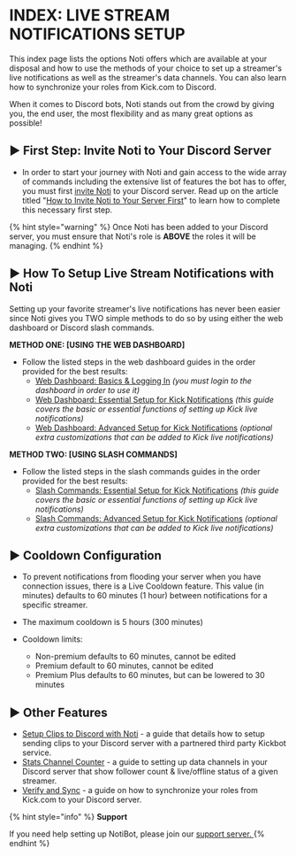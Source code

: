 # INDEX: LIVE STREAM NOTIFICATIONS SETUP

This index page lists the options Noti offers which are available at your disposal and how to use the methods of your choice to set up a streamer's live notifications as well as the streamer's data channels. You can also learn how to synchronize your roles from Kick.com to Discord.

When it comes to Discord bots, Noti stands out from the crowd by giving you, the end user, the most flexibility and as many great options as possible! 

## ► First Step: Invite Noti to Your Discord Server

<!--First Step: Add Noti by inviting it to your Discord server. -->
  * In order to start your journey with Noti and gain access to the wide array of commands including the extensive list of features the bot has to offer, you must first [invite Noti](https://notibot.app/invite) to your Discord server. Read up on the article titled "[How to Invite Noti to Your Server First](https://doc.notibot.app/how-to-set-up-live-stream-notis/invite-noti)" to learn how to complete this necessary first step.

{% hint style="warning" %}
Once Noti has been added to your Discord server, you must ensure that Noti's role is **ABOVE** the roles it will be managing.
{% endhint %}

## ► How To Setup Live Stream Notifications with Noti

Setting up your favorite streamer's live notifications has never been easier since Noti gives you TWO simple methods to do so by using either the web dashboard or Discord slash commands.

**METHOD ONE: [USING THE WEB DASHBOARD]** 
 * Follow the listed steps in the web dashboard guides in the order provided for the best results:
    * [Web Dashboard: Basics & Logging In](https://doc.notibot.app/kick-live-stream-noti-setup/kick-setup-with-web-dashboard/dashboard) *(you must login to the dashboard in order to use it)*
    * [Web Dashboard: Essential Setup for Kick Notifications](https://doc.notibot.app/kick-live-stream-noti-setup/kick-setup-with-web-dashboard/dashboard-setup-for-kick) *(this guide covers the basic or essential functions of setting up Kick live notifications)*
    * [Web Dashboard: Advanced Setup for Kick Notifications](https://doc.notibot.app/kick-live-stream-noti-setup/kick-setup-with-web-dashboard/dashboard-advanced-setup-for-kick) *(optional extra customizations that can be added to Kick live notifications)*

**METHOD TWO: [USING SLASH COMMANDS]** 
 * Follow the listed steps in the slash commands guides in the order provided for the best results:
    * [Slash Commands: Essential Setup for Kick Notifications](https://doc.notibot.app/kick-setup-with-slash-commands-optional/slash-commands-setup-for-kick) *(this guide covers the basic or essential functions of setting up Kick live notifications)*
    * [Slash Commands: Advanced Setup for Kick Notifications](setup/SlashCommands/https://doc.notibot.app/kick-setup-with-slash-commands-optional/slash-commands-advanced-setup-for-kick) *(optional extra customizations that can be added to Kick live notifications)*

## ► Cooldown Configuration
 * To prevent notifications from flooding your server when you have connection issues, there is a Live Cooldown feature.  This value (in minutes) defaults to 60 minutes (1 hour) between notifications for a specific streamer.
 * The maximum cooldown is 5 hours (300 minutes)

 * Cooldown limits:
   * Non-premium defaults to 60 minutes, cannot be edited
   * Premium default to 60 minutes, cannot be edited
   * Premium Plus defaults to 60 minutes, but can be lowered to 30 minutes

## ► Other Features
 * [Setup Clips to Discord with Noti](https://doc.notibot.app/kick-other-features/setup-clips-to-discord-with-noti) - a guide that details how to setup sending clips to your Discord server with a partnered third party Kickbot service.
 * [Stats Channel Counter](https://doc.notibot.app/kick-other-features/stats_channel) - a guide to setting up data channels in your Discord server that show follower count & live/offline status  of a given streamer.
 * [Verify and Sync](https://doc.notibot.app/kick-other-features/verify-and-sync) - a guide on how to synchronize your roles from Kick.com to your Discord server.

{% hint style="info" %}
**Support**

If you need help setting up NotiBot, please join our [support server. ](https://discord.com/invite/xq6F6ZkUte)
{% endhint %}
